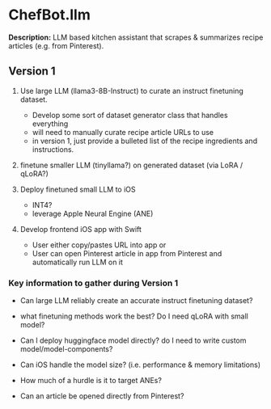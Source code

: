 # ChefBot.llm

**Description:** LLM based kitchen assistant that scrapes & summarizes recipe articles (e.g. from Pinterest).

## Version 1

1. Use large LLM (llama3-8B-Instruct) to curate an instruct finetuning dataset.
    - Develop some sort of dataset generator class that handles everything
    - will need to manually curate recipe article URLs to use
    - in version 1, just provide a bulleted list of the recipe ingredients and instructions.

2. finetune smaller LLM (tinyllama?) on generated dataset (via LoRA / qLoRA?)

3. Deploy finetuned small LLM to iOS
    - INT4?
    - leverage Apple Neural Engine (ANE)

4. Develop frontend iOS app with Swift
    - User either copy/pastes URL into app 
    or 
    - User can open Pinterest article in app from Pinterest and automatically run LLM on it

### Key information to gather during Version 1

- Can large LLM reliably create an accurate instruct finetuning dataset?

- what finetuning methods work the best? Do I need qLoRA with small model?

- Can I deploy huggingface model directly? do I need to write custom model/model-components?

- Can iOS handle the model size? (i.e. performance & memory limitations)

- How much of a hurdle is it to target ANEs?

- Can an article be opened directly from Pinterest?
